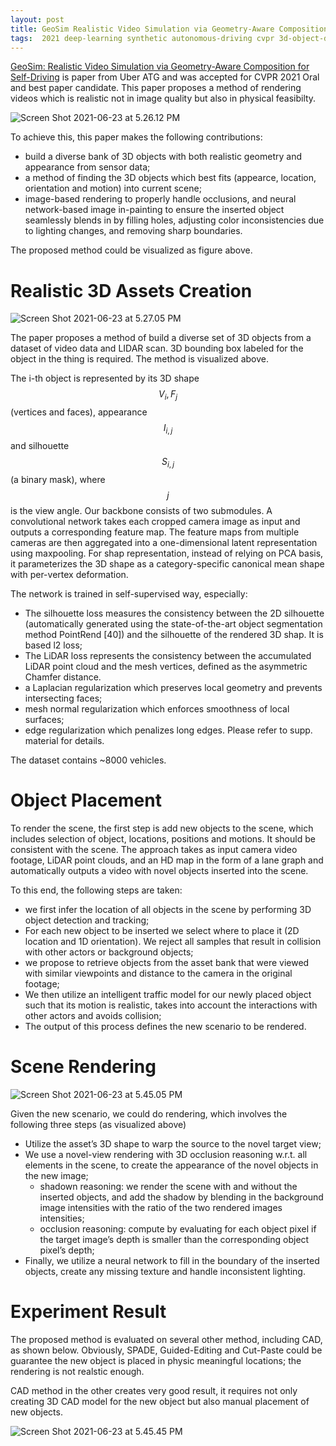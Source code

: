 ```yaml
---
layout: post
title: GeoSim Realistic Video Simulation via Geometry-Aware Composition for Self-Driving
tags:  2021 deep-learning synthetic autonomous-driving cvpr 3d-object-detection best-paper lidar differetial-render
---
```

[GeoSim: Realistic Video Simulation via Geometry-Aware Composition for Self-Driving](https://arxiv.org/abs/2101.06543) is paper from Uber ATG and was accepted for CVPR 2021 Oral and best paper candidate. This paper proposes a method of rendering videos which is realistic not in image quality but also in physical feasibilty.

![Screen Shot 2021-06-23 at 5.26.12 PM](https://raw.githubusercontent.com/zhangtemplar/zhangtemplar.github.io/master/uPic/2021_06_23_17_26_17_Screen%20Shot%202021-06-23%20at%205.26.12%20PM.png)

To achieve this, this paper makes the following contributions:

- build a diverse bank of 3D objects with both realistic geometry and appearance from sensor data;
- a method of finding the 3D objects which best fits (appearce, location, orientation and motion) into current scene;
- image-based rendering to properly handle occlusions, and neural network-based image in-painting to ensure the inserted object seamlessly blends in by filling holes, adjusting color inconsistencies due to lighting changes, and removing sharp boundaries.

The proposed method could be visualized as figure above.

# Realistic 3D Assets Creation

![Screen Shot 2021-06-23 at 5.27.05 PM](https://raw.githubusercontent.com/zhangtemplar/zhangtemplar.github.io/master/uPic/2021_06_23_17_27_08_Screen%20Shot%202021-06-23%20at%205.27.05%20PM.png)

The paper proposes a method of build a diverse set of 3D objects from a dataset of video data and LIDAR scan. 3D bounding box labeled for the object in the thing is required. The method is visualized above.

The i-th object is represented by its 3D shape $$V_i, F_j$$ (vertices and faces), appearance $$I_{i,j}$$ and silhouette $$S_{i,j}$$ (a binary mask), where $$j$$ is the view angle. Our backbone consists of two submodules. A convolutional network takes each cropped camera image as input and outputs a corresponding feature map. The feature maps from multiple cameras are then aggregated into a one-dimensional latent representation using maxpooling. For shap representation, instead of relying on PCA basis, it parameterizes the 3D shape as a category-specific canonical mean shape with per-vertex deformation.

The network is trained in self-supervised way, especially:

- The silhouette loss measures the consistency between the 2D silhouette (automatically generated using the state-of-the-art object segmentation method PointRend [40]) and the silhouette of the rendered 3D shap. It is based l2 loss;
- The LiDAR loss represents the consistency between the accumulated LiDAR point cloud and the mesh vertices, defined as the asymmetric Chamfer distance.
- a Laplacian regularization which preserves local geometry and prevents intersecting faces; 
- mesh normal regularization which enforces smoothness of local surfaces; 
- edge regularization which penalizes long edges. Please refer to supp. material for details.

The dataset contains ~8000 vehicles.

# Object Placement

To render the scene, the first step is add new objects to the scene, which includes selection of object, locations, positions and motions. It should be consistent with the scene. The approach takes as input camera video footage, LiDAR point clouds, and an HD map in the form of a lane graph and automatically outputs a video with novel objects inserted into the scene.

To this end, the following steps are taken:

- we first infer the location of all objects in the scene by performing 3D object detection and tracking;
- For each new object to be inserted we select where to place it (2D location and 1D orientation). We reject all samples that result in collision with other actors or background objects;
- we propose to retrieve objects from the asset bank that were viewed with similar viewpoints and distance to the camera in the original footage;
- We then utilize an intelligent traffic model for our newly placed object such that its motion is realistic, takes into account the interactions with other actors and avoids collision;
- The output of this process defines the new scenario to be rendered. 

# Scene Rendering

![Screen Shot 2021-06-23 at 5.45.05 PM](https://raw.githubusercontent.com/zhangtemplar/zhangtemplar.github.io/master/uPic/2021_06_23_17_45_12_Screen%20Shot%202021-06-23%20at%205.45.05%20PM.png)

Given the new scenario, we could do rendering, which involves the following three steps (as visualized above)

- Utilize the asset’s 3D shape to warp the source to the novel target view;
- We use a novel-view rendering with 3D occlusion reasoning w.r.t. all elements in the scene, to create the appearance of the novel objects in the new image;
  - shadown reasoning: we render the scene with and without the inserted objects, and add the shadow by blending in the background image intensities with the ratio of the two rendered images intensities;
  - occlusion reasoning: compute by evaluating for each object pixel if the target image’s depth is smaller than the corresponding object pixel’s depth;
- Finally, we utilize a neural network to fill in the boundary of the inserted objects, create any missing texture and handle inconsistent lighting.

# Experiment Result

The proposed method is evaluated on several other method, including CAD, as shown below. Obviously, SPADE, Guided-Editing and Cut-Paste could be guarantee the new object is placed in physic meaningful locations; the rendering is not realstic enough.

CAD method in the other creates very good result, it requires not only creating 3D CAD model for the new object but also manual placement of new objects.

![Screen Shot 2021-06-23 at 5.45.45 PM](https://raw.githubusercontent.com/zhangtemplar/zhangtemplar.github.io/master/uPic/2021_06_23_17_45_47_Screen%20Shot%202021-06-23%20at%205.45.45%20PM.png)

